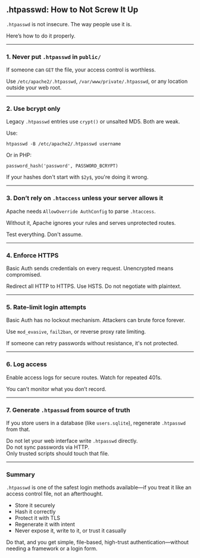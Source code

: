 ## .htpasswd: How to Not Screw It Up

`.htpasswd` is not insecure. The way people use it is.

Here’s how to do it properly.

---

### 1. Never put `.htpasswd` in `public/`

If someone can `GET` the file, your access control is worthless.

Use `/etc/apache2/.htpasswd`, `/var/www/private/.htpasswd`, or any location outside your web root.

---

### 2. Use bcrypt only

Legacy `.htpasswd` entries use `crypt()` or unsalted MD5. Both are weak.

Use:

    htpasswd -B /etc/apache2/.htpasswd username

Or in PHP:

    password_hash('password', PASSWORD_BCRYPT)

If your hashes don't start with `$2y$`, you're doing it wrong.

---

### 3. Don’t rely on `.htaccess` unless your server allows it

Apache needs `AllowOverride AuthConfig` to parse `.htaccess`.

Without it, Apache ignores your rules and serves unprotected routes.

Test everything. Don't assume.

---

### 4. Enforce HTTPS

Basic Auth sends credentials on every request. Unencrypted means compromised.

Redirect all HTTP to HTTPS. Use HSTS. Do not negotiate with plaintext.

---

### 5. Rate-limit login attempts

Basic Auth has no lockout mechanism. Attackers can brute force forever.

Use `mod_evasive`, `fail2ban`, or reverse proxy rate limiting.

If someone can retry passwords without resistance, it's not protected.

---

### 6. Log access

Enable access logs for secure routes. Watch for repeated 401s.

You can’t monitor what you don’t record.

---

### 7. Generate `.htpasswd` from source of truth

If you store users in a database (like `users.sqlite`), regenerate `.htpasswd` from that.

Do not let your web interface write `.htpasswd` directly.  
Do not sync passwords via HTTP.  
Only trusted scripts should touch that file.

---

### Summary

`.htpasswd` is one of the safest login methods available—if you treat it like an access control file, not an afterthought.

- Store it securely  
- Hash it correctly  
- Protect it with TLS  
- Regenerate it with intent  
- Never expose it, write to it, or trust it casually

Do that, and you get simple, file-based, high-trust authentication—without needing a framework or a login form.
